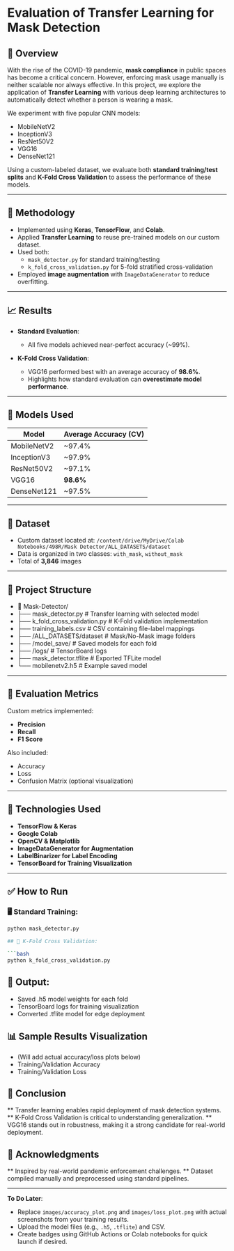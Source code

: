 # Evaluation of Transfer Learning for Mask Detection

## 📌 Overview

With the rise of the COVID-19 pandemic, **mask compliance** in public spaces has become a critical concern. However, enforcing mask usage manually is neither scalable nor always effective. In this project, we explore the application of **Transfer Learning** with various deep learning architectures to automatically detect whether a person is wearing a mask.

We experiment with five popular CNN models:
- MobileNetV2  
- InceptionV3  
- ResNet50V2  
- VGG16  
- DenseNet121  

Using a custom-labeled dataset, we evaluate both **standard training/test splits** and **K-Fold Cross Validation** to assess the performance of these models.

---

## 🧠 Methodology

- Implemented using **Keras**, **TensorFlow**, and **Colab**.
- Applied **Transfer Learning** to reuse pre-trained models on our custom dataset.
- Used both:
  - `mask_detector.py` for standard training/testing
  - `k_fold_cross_validation.py` for 5-fold stratified cross-validation
- Employed **image augmentation** with `ImageDataGenerator` to reduce overfitting.

---

## 📈 Results

- **Standard Evaluation**:
  - All five models achieved near-perfect accuracy (~99%).
  
- **K-Fold Cross Validation**:
  - VGG16 performed best with an average accuracy of **98.6%**.
  - Highlights how standard evaluation can **overestimate model performance**.

---

## 🔧 Models Used

| Model         | Average Accuracy (CV) |
|---------------|------------------------|
| MobileNetV2   | ~97.4%                 |
| InceptionV3   | ~97.9%                 |
| ResNet50V2    | ~97.1%                 |
| VGG16         | **98.6%**              |
| DenseNet121   | ~97.5%                 |

---

## 🧪 Dataset

- Custom dataset located at:
  `/content/drive/MyDrive/Colab Notebooks/498R/Mask Detector/ALL_DATASETS/dataset`
- Data is organized in two classes: `with_mask`, `without_mask`
- Total of **3,846** images

---

## 📂 Project Structure

  * 📁 Mask-Detector/
  * ├── mask_detector.py # Transfer learning with selected model
  * ├── k_fold_cross_validation.py # K-Fold validation implementation
  * ├── training_labels.csv # CSV containing file-label mappings
  * ├── /ALL_DATASETS/dataset # Mask/No-Mask image folders
  * ├── /model_save/ # Saved models for each fold
  * ├── /logs/ # TensorBoard logs
  * ├── mask_detector.tflite # Exported TFLite model
  * └── mobilenetv2.h5 # Example saved model


---

## 🧪 Evaluation Metrics

Custom metrics implemented:
- **Precision**
- **Recall**
- **F1 Score**

Also included:
- Accuracy
- Loss
- Confusion Matrix (optional visualization)

---

## 🧰 Technologies Used

- **TensorFlow & Keras**
- **Google Colab**
- **OpenCV & Matplotlib**
- **ImageDataGenerator for Augmentation**
- **LabelBinarizer for Label Encoding**
- **TensorBoard for Training Visualization**

---

## ✅ How to Run

### 🖥️ Standard Training:

```bash
python mask_detector.py

## 🔁 K-Fold Cross Validation:

```bash
python k_fold_cross_validation.py
```

## 💾 Output:

* Saved .h5 model weights for each fold
* TensorBoard logs for training visualization
* Converted .tflite model for edge deployment

## 📊 Sample Results Visualization

* (Will add actual accuracy/loss plots below)
* Training/Validation Accuracy
* Training/Validation Loss

## 📝 Conclusion

** Transfer learning enables rapid deployment of mask detection systems.
** K-Fold Cross Validation is critical to understanding generalization.
** VGG16 stands out in robustness, making it a strong candidate for real-world deployment.

## 🙌 Acknowledgments

** Inspired by real-world pandemic enforcement challenges.
** Dataset compiled manually and preprocessed using standard pipelines.


---

**To Do Later**:

- Replace `images/accuracy_plot.png` and `images/loss_plot.png` with actual screenshots from your training results.
- Upload the model files (e.g., `.h5`, `.tflite`) and CSV.
- Create badges using GitHub Actions or Colab notebooks for quick launch if desired.

